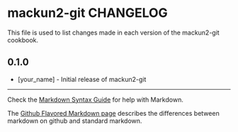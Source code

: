 mackun2-git CHANGELOG
=====================

This file is used to list changes made in each version of the mackun2-git cookbook.

0.1.0
-----
- [your_name] - Initial release of mackun2-git

- - -
Check the [Markdown Syntax Guide](http://daringfireball.net/projects/markdown/syntax) for help with Markdown.

The [Github Flavored Markdown page](http://github.github.com/github-flavored-markdown/) describes the differences between markdown on github and standard markdown.
